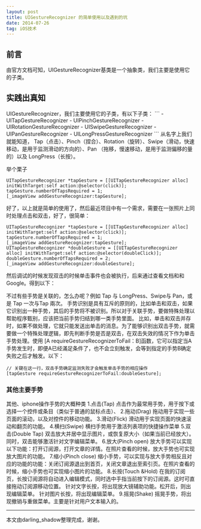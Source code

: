 ```yaml
---
layout: post
title: UIGestureRecognizer 的简单使用以及遇到的坑
date: 2014-07-26
tag: iOS技术
---             
```


<h2>前言</h2>
由官方文档可知，UIGestureRecognizer基类是一个抽象类，我们主要是使用它的子类。 
           
<h2>实践出真知</h2>
UIGestureRecognizer，我们主要使用它的子类，有以下子类：
```
- UITapGestureRecognizer 
- UIPinchGestureRecognizer 
- UIRotationGestureRecognizer 
- UISwipeGestureRecognizer 
- UIPanGestureRecognizer 
- UILongPressGestureRecognizer 
```
从名字上我们就能知道， Tap（点击）、Pinch（捏合）、Rotation（旋转）、Swipe（滑动，快速移动，是用于监测滑动的方向的）、Pan （拖移，慢速移动，是用于监测偏移的量的）以及 LongPress（长按）。

举个栗子
```
UITapGestureRecognizer *tapGesture = [[UITapGestureRecognizer alloc] initWithTarget:self action:@selector(click)]; 
tapGesture.numberOfTapsRequired = 1; 
[_imageView addGestureRecognizer:tapGesture]; 
```
好了，以上就是简单的使用了，然后最近项目中有一个需求，需要在一张照片上同时处理点击和双击，好了，很简单：
```
UITapGestureRecognizer *tapGesture = [[UITapGestureRecognizer alloc] initWithTarget:self action:@selector(click)];
tapGesture.numberOfTapsRequired = 1;
[_imageView addGestureRecognizer:tapGesture];
UITapGestureRecognizer *doubleGesture = [[UITapGestureRecognizer alloc] initWithTarget:self action:@selector(doubleClick)];
doubleGesture.numberOfTapsRequired = 2;
[_imageView addGestureRecognizer:doubleGesture];
```
然后调试的时候发现双击的时候单击事件也会被执行，后来通过查看文档和和Google。得到以下：

不过有些手势是关联的，怎么办呢？例如 Tap 与 LongPress、Swipe与 Pan，或是 Tap 一次与Tap 兩次。 
手势识别是具有互斥的原则的，比如单击和双击，如果它识别出一种手势，其后的手势将不被识别。所以对于关联手势，要做特殊处理以帮助程序甄别，应该把当前手势归结到哪一类手势里面。 
比如，单击和双击并存时，如果不做处理，它就只能发送出单击的消息。为了能够识别出双击手势，就需要做一个特殊处理逻辑，即先判断手势是否是双击，在双击失效的情况下作为单击手势处理。使用 
[A requireGestureRecognizerToFail：B]函数，它可以指定当A手势发生时，即便A已经滿足条件了，也不会立刻触发，会等到指定的手势B确定失败之后才触发。以下：
```
// 关键在这一行，双击手势确定监测失败才会触发单击手势的相应操作
[tapGesture requireGestureRecognizerToFail:doubleGesture];
```
<h3>其他主要手势</h3>
其他、iphone操作手势的大概种类 
1.点击(Tap) 
点击作为最常用手势，用于按下或选择一个控件或条目（类似于普通的鼠标点击）、 
2.拖动(Drag) 
拖动用于实现一些页面的滚动，以及对控件的移动功能。 
3.滑动(Flick) 
滑动用于实现页面的快速滚动和翻页的功能。 
4.横扫(Swipe) 
横扫手势用于激活列表项的快捷操作菜单 
5.双击(Double Tap) 
双击放大并居中显示图片，或恢复原大小（如果当前已经放大）。同时，双击能够激活针对文字编辑菜单。 
6.放大(Pinch open) 
放大手势可以实现以下功能：打开订阅源，打开文章的详情。在照片查看的时候，放大手势也可实现放大图片的功能。 
7.缩小(Pinch close) 
缩小手势，可以实现与放大手势相反且对应的功能的功能：关闭订阅源退出到首页，关闭文章退出至索引页。在照片查看的时候，缩小手势也可实现缩小图片的功能。 
8.长按(Touch &Hold) 
在我的订阅页，长按订阅源将自动进入编辑模式，同时选中手指当前按下的订阅源。这时可直接拖动订阅源移动位置。 
针对文字长按，将出现放大镜辅助功能。松开后，则出现编辑菜单。 
针对图片长按，将出现编辑菜单。 
9.摇晃(Shake) 
摇晃手势，将出现撤销与重做菜单。主要是针对用户文本输入的。

-------------------------------
本文由darling_shadow整理完成，谢谢。
 
 

